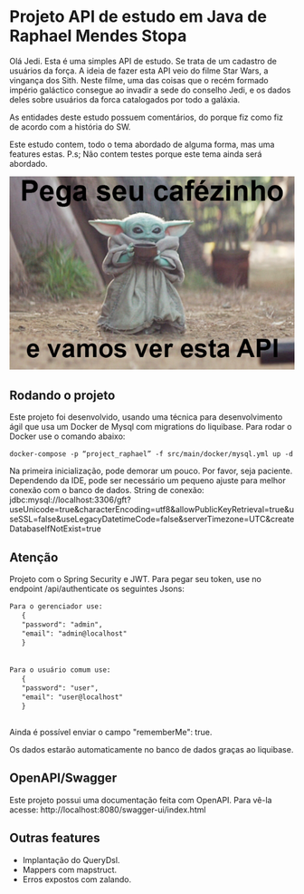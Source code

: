 # Projeto API de estudo em Java de Raphael Mendes Stopa

Olá Jedi. Esta é uma simples API de estudo. Se trata de um cadastro de usuários da força. A ideia de fazer esta API veio do filme Star Wars, a vingança dos Sith. Neste filme, uma das coisas que o recém formado império galáctico consegue ao invadir a sede do conselho Jedi, e os dados deles sobre usuários da forca catalogados por todo a galáxia.

As entidades deste estudo possuem comentários, do porque fiz como fiz de acordo com a história do SW.

Este estudo contem, todo o tema abordado de alguma forma, mas uma features estas. P.s; Não contem testes porque este tema ainda será abordado.

![alt text](https://github.com/RaphaelStopa/Star-wars-API-study-in-java/blob/master/src/main/resources/static/star%20wars.jpg)

## Rodando o projeto

Este projeto foi desenvolvido, usando uma técnica para desenvolvimento ágil que usa um Docker de Mysql com migrations do liquibase. Para rodar o Docker use o comando abaixo:

```
docker-compose -p “project_raphael” -f src/main/docker/mysql.yml up -d
```

Na primeira inicialização, pode demorar um pouco. Por favor, seja paciente. Dependendo da IDE, pode ser necessário um pequeno ajuste para melhor conexão com o banco de dados. String de conexão: jdbc:mysql://localhost:3306/gft?useUnicode=true&characterEncoding=utf8&allowPublicKeyRetrieval=true&useSSL=false&useLegacyDatetimeCode=false&serverTimezone=UTC&createDatabaseIfNotExist=true


## Atenção

Projeto com o Spring Security e JWT. Para pegar seu token, use no endpoint /api/authenticate os seguintes Jsons:

```
Para o gerenciador use:
   {
   "password": "admin",
   "email": "admin@localhost"
   }


Para o usuário comum use:
   {
   "password": "user",
   "email": "user@localhost"
   }
  
```
Ainda é possível enviar o campo "rememberMe": true.

Os dados estarão automaticamente no banco de dados graças ao liquibase.

## OpenAPI/Swagger
Este projeto possui uma documentação feita com OpenAPI. Para vê-la acesse: http://localhost:8080/swagger-ui/index.html

## Outras features
* Implantação do QueryDsl.
* Mappers com mapstruct.
* Erros expostos com zalando.
